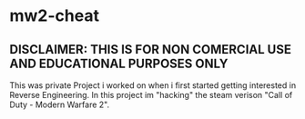 # mw2-cheat
## DISCLAIMER: THIS IS FOR NON COMERCIAL USE AND EDUCATIONAL PURPOSES ONLY

This was private Project i worked on when i first started getting interested in Reverse Engineering.
In this project im "hacking" the steam verison "Call of Duty - Modern Warfare 2".


